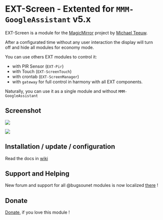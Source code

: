 # EXT-Screen - Extented for `MMM-GoogleAssistant` v5.x

EXT-Screen is a module for the [MagicMirror](https://github.com/MichMich/MagicMirror) project by [Michael Teeuw](https://github.com/MichMich).

After a configurated time without any user interaction the display will turn off and hide all modules for economy mode.

You can use others EXT modules to control it:
 * with PIR Sensor (`EXT-Pir`)
 * with Touch (`EXT-ScreenTouch`)
 * with crontab (`EXT-ScreenManager`)
 * with `gateway` for full control in harmony with all EXT components.

Naturally, you can use it as a single module and without `MMM-GoogleAssistant`

## Screenshot
![](https://raw.githubusercontent.com/bugsounet/EXT-Screen/dev/screenshot/screenshot.png)

![](https://raw.githubusercontent.com/bugsounet/EXT-Screen/dev/screenshot/screenshot2.png)

## Installation / update / configuration

Read the docs in [wiki](https://wiki.bugsounet.fr/EXT-Screen)

## Support and Helping
New forum and support for all @bugsounet modules is now localized [there](https://forum.bugsounet.fr) !
 
## Donate
 [Donate](https://www.paypal.com/cgi-bin/webscr?cmd=_s-xclick&hosted_button_id=TTHRH94Y4KL36&source=url), if you love this module !
